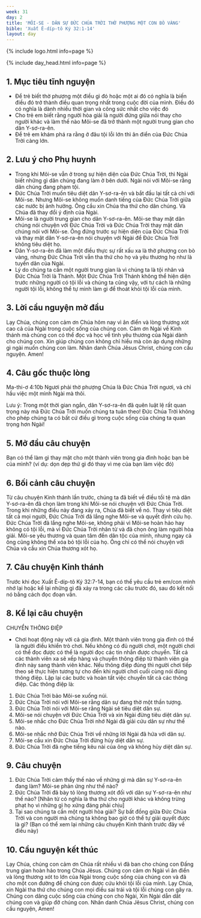 ```yaml
---
week: 31
day: 2
title: 'MÔI-SE - DÂN SỰ ĐỨC CHÚA TRỜI THỜ PHƯỢNG MỘT CON BÒ VÀNG'
bible: 'Xuất Ê-díp-tô Ký 32:1-14'
layout: day
---
```



{% include logo.html info=page %}

{% include day_head.html info=page %}

## 1. Mục tiêu tĩnh nguyện
- Để trẻ biết thờ phượng một điều gì đó hoặc một ai đó có nghĩa là biến điều đó trở thành điều quan trọng nhất trong cuộc đời của mình. Điều đó có nghĩa là dành nhiều thời gian và công sức nhất cho việc đó
- Cho trẻ em biết rằng người hòa giải là người đứng giữa nói thay cho người khác và làm thế nào Môi-se đã trở thành một người trung gian cho dân Y-sơ-ra-ên.
- Để trẻ em khám phá ra rằng ở đâu tội lỗi lớn thì ân điển của Đức Chúa Trời càng lớn.

## 2. Lưu ý cho Phụ huynh
- Trong khi Môi-se vẫn ở trong sự hiện diện của Đức Chúa Trời, thì Ngài biết những gì dân chúng đang làm ở bên dưới. Ngài nói với Môi-se rằng dân chúng đang phạm tội.
- Đức Chúa Trời muốn tiêu diệt dân Y-sơ-ra-ên và bắt đầu lại tất cả chỉ với Môi-se. Nhưng Môi-se không muốn danh tiếng của Đức Chúa Trời giữa các nước bị ảnh hưởng. Ông cầu xin Chúa tha thứ cho dân chúng. Và Chúa đã thay đổi ý định của Ngài.
- Môi-se là người trung gian cho dân Y-sơ-ra-ên. Môi-se thay mặt dân chúng nói chuyện với Đức Chúa Trời và Đức Chúa Trời thay mặt dân chúng nói với Môi-se. Ông đứng trước sự hiện diện của Đức Chúa Trời và thay mặt dân Y-sơ-ra-ên nói chuyện với Ngài để Đức Chúa Trời không tiêu diệt họ.
- Dân Y-sơ-ra-ên đã làm một điều thực sự rất xấu xa là thờ phượng con bò vàng, nhưng Đức Chúa Trời vẫn tha thứ cho họ và yêu thương họ như là tuyển dân của Ngài.
- Lý do chúng ta cần một người trung gian là vì chúng ta là tội nhân và Đức Chúa Trời là Thánh. Một Đức Chúa Trời Thánh không thể hiện diện trước những người có tội lỗi và chúng ta cũng vậy, với tư cách là những người tội lỗi, không thể tự mình làm gì để thoát khỏi tội lỗi của mình.

## 3. Lời cầu nguyện mở đầu
Lạy Chúa, chúng con cảm ơn Chúa hôm nay vì ân điển và lòng thương xót cao cả của Ngài trong cuộc sống của chúng con. Cảm ơn Ngài về Kinh thánh mà chúng con có thể đọc và học về tình yêu thương của Ngài dành cho chúng con. Xin giúp chúng con không chỉ hiểu mà còn áp dụng những gì ngài muốn chúng con làm. Nhân danh Chúa Jêsus Christ, chúng con cầu nguyện. Amen!

## 4. Câu gốc thuộc lòng
 Ma-thi-ơ 4:10b
Ngươi phải thờ phượng Chúa là Đức Chúa Trời ngươi, và chỉ hầu việc một mình Ngài mà thôi.

Lưu ý: Trong một thời gian ngắn, dân Y-sơ-ra-ên đã quên luật lệ rất quan trọng này mà Đức Chúa Trời muốn chúng ta tuân theo! Đức Chúa Trời không cho phép chúng ta có bất cứ điều gì trong cuộc sống của chúng ta quan trọng hơn Ngài!

## 5. Mở đầu câu chuyện
Bạn có thể làm gì thay mặt cho một thành viên trong gia đình hoặc bạn bè của mình? (ví dụ: dọn dẹp thứ gì đó thay vì mẹ của bạn làm việc đó)


## 6. Bối cảnh câu chuyện
 Từ câu chuyện Kinh thánh lần trước, chúng ta đã biết về điều tồi tệ mà dân Y-sơ-ra-ên đã chọn làm trong khi Môi-se nói chuyện với Đức Chúa Trời. Trong khi những điều này đang xảy ra, Chúa đã biết về nó. Thay vì tiêu diệt tất cả mọi người, Đức Chúa Trời đã lắng nghe Môi-se và quyết định cứu họ. Đức Chúa Trời đã lắng nghe Môi-se, không phải vì Môi-se hoàn hảo hay không có tội lỗi, mà vì Đức Chúa Trời nhân từ và đã chọn ông làm người hòa giải. Môi-se yêu thương và quan tâm đến dân tộc của mình, nhưng ngay cả ông cũng không thể xóa bỏ tội lỗi của họ. Ông chỉ có thể nói chuyện với Chúa và cầu xin Chúa thương xót họ.

## 7. Câu chuyện Kinh thánh
Trước khi đọc Xuất Ê-díp-tô Ký 32:7-14, bạn có thể yêu cầu trẻ em/con mình nhớ lại hoặc kể lại những gì đã xảy ra trong các câu trước đó, sau đó kết nối nó bằng cách đọc đoạn văn.

## 8. Kể lại câu chuyện
CHUYỂN THÔNG ĐIỆP
- Chơi hoạt động này với cả gia đình. Một thành viên trong gia đình có thể là người điều khiển trò chơi. Nếu không có đủ người chơi, một người chơi có thể đọc được có thể là người đọc các tin nhắn được chuyển. Tất cả các thành viên xa sẽ xếp hàng và chuyển thông điệp từ thành viên gia đình này sang thành viên khác. Nếu thông điệp đúng thì người chơi tiếp theo sẽ thực hiện tương tự cho đến khi người chơi cuối cùng nói đúng thông điệp. Lặp lại các bước và hoàn tất việc chuyển tất cả các thông điệp. Các thông điệp là:
1. Đức Chúa Trời bảo Môi-se xuống núi.
2. Đức Chúa Trời nói với Môi-se rằng dân sự đang thờ một thần tượng.
3. Đức Chúa Trời nói với Môi-se rằng Ngài sẽ tiêu diệt dân sự.
4. Môi-se nói chuyện với Đức Chúa Trời và xin Ngài đừng tiêu diệt dân sự.
5. Môi-se nhắc cho Đức Chúa Trời nhớ Ngài đã giải cứu dân sự như thế nào.
6. Môi-se nhắc nhở Đức Chúa Trời về những lời Ngài đã hứa với dân sự.
7. Môi-se cầu xin Đức Chúa Trời đừng hủy diệt dân sự.
8. Đức Chúa Trời đã nghe tiếng kêu nài của ông và không hủy diệt dân sự.

## 9. Câu chuyện
1. Đức Chúa Trời cảm thấy thế nào về những gì mà dân sự Y-sơ-ra-ên đang làm? Môi-se phản ứng như thế nào?
2. Đức Chúa Trời đã bày tỏ lòng thương xót đối với dân sự Y-sơ-ra-ên như thế nào? [Nhân từ có nghĩa là tha thứ cho người khác và không trừng phạt họ vì những gì họ xứng đáng phải chịu]
3. Tại sao chúng ta cần một người hòa giải? Sự bất đồng giữa Đức Chúa Trời và con người mà chúng ta không bao giờ có thể tự giải quyết được là gì? (Bạn có thể xem lại những câu chuyện Kinh thánh trước đây về điều này)

## 10. Cầu nguyện kết thúc
Lạy Chúa, chúng con cảm ơn Chúa rất nhiều vì đã ban cho chúng con Đấng trung gian hoàn hảo trong Chúa Jêsus. Chúng con cảm ơn Ngài vì ân điển và lòng thương xót to lớn của Ngài trong cuộc sống của chúng con và đã cho một con đường để chúng con được cứu khỏi tội lỗi của mình. Lạy Chúa, xin Ngài tha thứ cho chúng con mọi điều sai trái và tội lỗi chúng con gây ra. Chúng con dâng cuộc sống của chúng con cho Ngài, Xin Ngài dẫn dắt chúng con và giúp đỡ chúng con. Nhân danh Chúa Jêsus Christ, chúng con cầu nguyện, Amen!